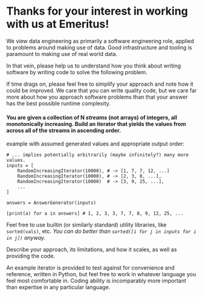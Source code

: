 # Thanks for your interest in working with us at Emeritus!

We view data engineering as primarily a software engineering role, applied to problems around making use of data. Good infrastructure and tooling is paramount to making use of real world data.

In that vein, please help us to understand how you think about writing software by writing code to solve the following problem.

If time drags on, please feel free to simplify your approach and note how it could be improved. We care that you can write quality code, but we care far more about how you approach software problems than that your answer has the best possible runtime complexity.

#### You are given a collection of N *streams* (not arrays) of integers, all monotonically increasing. Build an iterator that yields the values from across all of the streams in ascending order.

example with assumed generated values and appropriate output order:

```
# ... implies potentially arbitrarily (maybe infinitely?) many more values.
inputs = [
    RandomIncreasingIterator(10000), # -> [1, 7, 7, 12, ...]
    RandomIncreasingIterator(10000), # -> [2, 3, 8, ...],
    RandomIncreasingIterator(10000)  # -> [3, 9, 25, ...],
    ...
]

answers = AnswerGenerator(inputs)

[print(a) for a in answers] # 1, 2, 3, 3, 7, 7, 8, 9, 12, 25, ...
```

Feel free to use builtin (or similarly standard) utility libraries, like `sorted(vals)`, etc. *You can do better than `sorted([i for j in inputs for i in j])` anyway.*

Describe your approach, its limitations, and how it scales, as well as providing the code.

An example iterator is provided to test against for convenience and reference, written in Python, but feel free to work in whatever language you feel most comfortable in. Coding ability is incomparably more important than expertise in any particular language.
